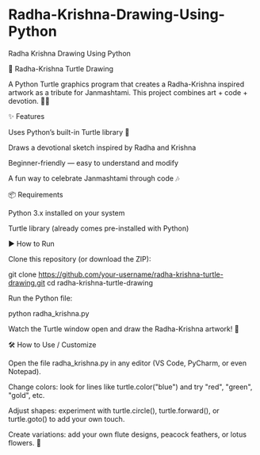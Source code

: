 # Radha-Krishna-Drawing-Using-Python
Radha Krishna Drawing Using Python

🎨 Radha-Krishna Turtle Drawing

A Python Turtle graphics program that creates a Radha-Krishna inspired artwork as a tribute for Janmashtami.
This project combines art + code + devotion. 🌸💙

✨ Features

Uses Python’s built-in Turtle library 🐢

Draws a devotional sketch inspired by Radha and Krishna

Beginner-friendly — easy to understand and modify

A fun way to celebrate Janmashtami through code 🎶

📦 Requirements

Python 3.x installed on your system

Turtle library (already comes pre-installed with Python)

▶️ How to Run

Clone this repository (or download the ZIP):

git clone https://github.com/your-username/radha-krishna-turtle-drawing.git
cd radha-krishna-turtle-drawing


Run the Python file:

python radha_krishna.py


Watch the Turtle window open and draw the Radha-Krishna artwork! 🎨

🛠 How to Use / Customize

Open the file radha_krishna.py in any editor (VS Code, PyCharm, or even Notepad).

Change colors: look for lines like turtle.color("blue") and try "red", "green", "gold", etc.

Adjust shapes: experiment with turtle.circle(), turtle.forward(), or turtle.goto() to add your own touch.

Create variations: add your own flute designs, peacock feathers, or lotus flowers. 🌺
